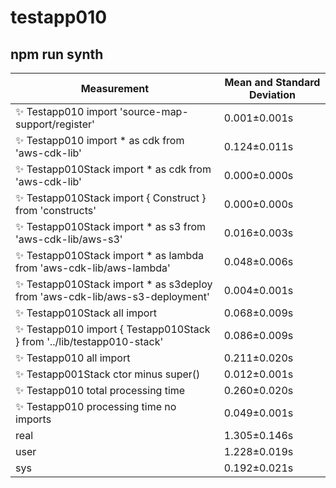 # testapp010

## npm run synth


| Measurement | Mean and Standard Deviation |
| ----------- | --------------------------- |
| ✨  Testapp010 import 'source-map-support/register' | 0.001&pm;0.001s |
| ✨  Testapp010 import * as cdk from 'aws-cdk-lib' | 0.124&pm;0.011s |
| ✨  Testapp010Stack import * as cdk from 'aws-cdk-lib' | 0.000&pm;0.000s |
| ✨  Testapp010Stack import { Construct } from 'constructs' | 0.000&pm;0.000s |
| ✨  Testapp010Stack import * as s3 from 'aws-cdk-lib/aws-s3' | 0.016&pm;0.003s |
| ✨  Testapp010Stack import * as lambda from 'aws-cdk-lib/aws-lambda' | 0.048&pm;0.006s |
| ✨  Testapp010Stack import * as s3deploy from 'aws-cdk-lib/aws-s3-deployment' | 0.004&pm;0.001s |
| ✨  Testapp010Stack all import | 0.068&pm;0.009s |
| ✨  Testapp010 import { Testapp010Stack } from '../lib/testapp010-stack' | 0.086&pm;0.009s |
| ✨  Testapp010 all import | 0.211&pm;0.020s |
| ✨  Testapp001Stack ctor minus super() | 0.012&pm;0.001s |
| ✨  Testapp010 total processing time | 0.260&pm;0.020s |
| ✨  Testapp010 processing time no imports | 0.049&pm;0.001s |
| real | 1.305&pm;0.146s |
| user | 1.228&pm;0.019s |
| sys | 0.192&pm;0.021s |
